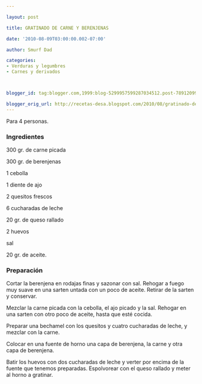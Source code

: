 ```yaml
---

layout: post

title: GRATINADO DE CARNE Y BERENJENAS

date: '2010-08-09T03:00:00.002-07:00'

author: Smurf Dad

categories:
- Verduras y legumbres
- Carnes y derivados



blogger_id: tag:blogger.com,1999:blog-5299957599287034512.post-7891209929015351704

blogger_orig_url: http://recetas-desa.blogspot.com/2010/08/gratinado-de-carne-y-berenjenas.html
---
```


Para 4 personas.

<h3>Ingredientes</h3>

300 gr. de carne picada

300 gr. de berenjenas

1 cebolla

1 diente de ajo

2 quesitos frescos

6 cucharadas de leche

20 gr. de queso rallado

2 huevos

sal

20 gr. de aceite.

<h3>Preparación</h3>

Cortar la berenjena en rodajas finas y sazonar con sal. Rehogar a fuego muy suave en una sarten untada con un poco de aceite. Retirar de la sarten y conservar.

Mezclar la carne picada con la cebolla, el ajo picado y la sal. Rehogar en una sarten con otro poco de aceite, hasta que esté cocida.

Preparar una bechamel con los quesitos y cuatro cucharadas de leche, y mezclar con la carne.

Colocar en una fuente de horno una capa de berenjena, la carne y otra capa de berenjena.

Batir los huevos con dos cucharadas de leche y verter por encima de la fuente que tenemos preparadas. Espolvorear con el queso rallado y meter al horno a gratinar.